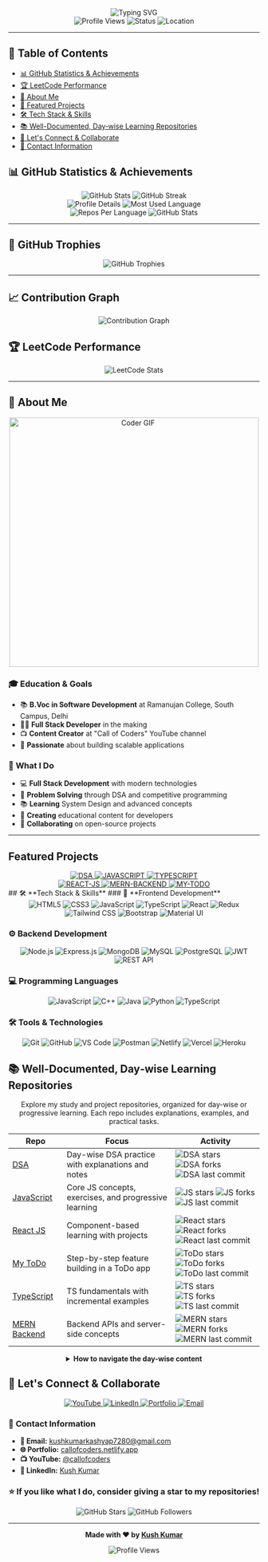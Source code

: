

<div align="center">
  <img src="https://readme-typing-svg.herokuapp.com?font=Fira+Code&weight=500&size=28&pause=1000&color=61DAFB&center=true&vCenter=true&width=435&lines=Hi+there%2C+I'm+Kush+Kumar!;Full+Stack+Developer;DSA+Enthusiast;Content+Creator" alt="Typing SVG" />
</div>

<div align="center">
  <img src="https://komarev.com/ghpvc/?username=kushkumarkashyap7280&style=flat-square&color=blue" alt="Profile Views" />
  <img src="https://img.shields.io/badge/Status-Available%20for%20Opportunities-brightgreen" alt="Status" />
  <img src="https://img.shields.io/badge/Location-Delhi%2C%20India-blue" alt="Location" />
</div>

---

## 🧭 **Table of Contents**

- [📊 GitHub Statistics & Achievements](#-github-statistics--achievements)
- [🏆 LeetCode Performance](#-leetcode-performance)
- [🎯 About Me](#-about-me)
- [🚀 Featured Projects](#-featured-projects)
- [🛠️ Tech Stack & Skills](#️-tech-stack--skills)
- [📚 Well-Documented, Day‑wise Learning Repositories](#-well-documented-daywise-learning-repositories)
- [🤝 Let's Connect & Collaborate](#-lets-connect--collaborate)
- [📧 Contact Information](#-contact-information)

## 📊 **GitHub Statistics & Achievements**

<div align="center">
  <img src="https://github-readme-stats.vercel.app/api?username=kushkumarkashyap7280&show_icons=true&theme=radical&hide_border=true&include_all_commits=true&count_private=true" alt="GitHub Stats" />
  <img src="https://github-readme-streak-stats.herokuapp.com/?user=kushkumarkashyap7280&theme=radical&hide_border=true" alt="GitHub Streak" />
</div>

<div align="center">
  <img src="https://github-profile-summary-cards.vercel.app/api/cards/profile-details?username=kushkumarkashyap7280&theme=radical" alt="Profile Details" />
  <img src="https://github-profile-summary-cards.vercel.app/api/cards/most-commit-language?username=kushkumarkashyap7280&theme=radical" alt="Most Used Language" />
</div>

<div align="center">
  <img src="https://github-profile-summary-cards.vercel.app/api/cards/repos-per-language?username=kushkumarkashyap7280&theme=radical" alt="Repos Per Language" />
  <img src="https://github-profile-summary-cards.vercel.app/api/cards/stats?username=kushkumarkashyap7280&theme=radical" alt="GitHub Stats" />
</div>

---

## 🏅 **GitHub Trophies**

<div align="center">
  <img src="https://github-profile-trophy.vercel.app/?username=kushkumarkashyap7280&theme=radical&no-frame=true&row=1&column=7" alt="GitHub Trophies" />
</div>

---

## 📈 **Contribution Graph**

<div align="center">
  <img src="https://github-readme-activity-graph.vercel.app/graph?username=kushkumarkashyap7280&theme=react-dark&hide_border=true" alt="Contribution Graph" />
</div>

## 🏆 **LeetCode Performance**

<div align="center">
  <img src="https://leetcard.jacoblin.cool/kushkumarkashyap7280?theme=dark&font=baloo&ext=activity" alt="LeetCode Stats" />
</div>

---

## 🎯 **About Me**

<div align="center">
  <img src="https://media.giphy.com/media/SWoSkN6DxTszqIKEqv/giphy.gif" alt="Coder GIF" width="500">
</div>

### 🎓 **Education & Goals**

- 📚 **B.Voc in Software Development** at Ramanujan College, South Campus, Delhi
- 👨‍💻 **Full Stack Developer** in the making
- 📺 **Content Creator** at "Call of Coders" YouTube channel
- 🚀 **Passionate** about building scalable applications

### 🌟 **What I Do**

- 💻 **Full Stack Development** with modern technologies
- 🧠 **Problem Solving** through DSA and competitive programming
- 📚 **Learning** System Design and advanced concepts
- 🎥 **Creating** educational content for developers
- 🤝 **Collaborating** on open-source projects

---

##  **Featured Projects**
<div align="center">
  
  <a href="https://github.com/kushkumarkashyap7280/DSA">
    <img src="https://github-readme-stats.vercel.app/api/pin/?username=kushkumarkashyap7280&repo=DSA&theme=radical&hide_border=true" alt="DSA" />
  </a>
  <a href="https://github.com/kushkumarkashyap7280/JAVASCRIPT">
    <img src="https://github-readme-stats.vercel.app/api/pin/?username=kushkumarkashyap7280&repo=JAVASCRIPT&theme=radical&hide_border=true" alt="JAVASCRIPT" />
  </a>
  <a href="https://github.com/kushkumarkashyap7280/TYPESCRIPT">
    <img src="https://github-readme-stats.vercel.app/api/pin/?username=kushkumarkashyap7280&repo=TYPESCRIPT&theme=radical&hide_border=true" alt="TYPESCRIPT" />
  </a>

  <br/>

  <a href="https://github.com/kushkumarkashyap7280/REACT-JS">
    <img src="https://github-readme-stats.vercel.app/api/pin/?username=kushkumarkashyap7280&repo=REACT-JS&theme=radical&hide_border=true" alt="REACT-JS" />
  </a>
  <a href="https://github.com/kushkumarkashyap7280/MERN-BACKEND">
    <img src="https://github-readme-stats.vercel.app/api/pin/?username=kushkumarkashyap7280&repo=MERN-BACKEND&theme=radical&hide_border=true" alt="MERN-BACKEND" />
  </a>
  <a href="https://github.com/kushkumarkashyap7280/MY-TODO">
    <img src="https://github-readme-stats.vercel.app/api/pin/?username=kushkumarkashyap7280&repo=MY-TODO&theme=radical&hide_border=true" alt="MY-TODO" />
  </a>

</div>
## 🛠️ **Tech Stack & Skills**
### 🎨 **Frontend Development**
<div align="center">
  <img src="https://img.shields.io/badge/HTML5-E34F26?style=for-the-badge&logo=html5&logoColor=white" alt="HTML5" />
  <img src="https://img.shields.io/badge/CSS3-1572B6?style=for-the-badge&logo=css3&logoColor=white" alt="CSS3" />
  <img src="https://img.shields.io/badge/JavaScript-F7DF1E?style=for-the-badge&logo=javascript&logoColor=black" alt="JavaScript" />
  <img src="https://img.shields.io/badge/TypeScript-007ACC?style=for-the-badge&logo=typescript&logoColor=white" alt="TypeScript" />
  <img src="https://img.shields.io/badge/React-20232A?style=for-the-badge&logo=react&logoColor=61DAFB" alt="React" />
  <img src="https://img.shields.io/badge/Redux-593D88?style=for-the-badge&logo=redux&logoColor=white" alt="Redux" />
  <img src="https://img.shields.io/badge/Tailwind_CSS-38B2AC?style=for-the-badge&logo=tailwind-css&logoColor=white" alt="Tailwind CSS" />
  <img src="https://img.shields.io/badge/Bootstrap-563D7C?style=for-the-badge&logo=bootstrap&logoColor=white" alt="Bootstrap" />
  <img src="https://img.shields.io/badge/Material--UI-0081CB?style=for-the-badge&logo=material-ui&logoColor=white" alt="Material UI" />
</div>

### ⚙️ **Backend Development**

<div align="center">
  <img src="https://img.shields.io/badge/Node.js-43853D?style=for-the-badge&logo=node.js&logoColor=white" alt="Node.js" />
  <img src="https://img.shields.io/badge/Express.js-404D59?style=for-the-badge&logo=express&logoColor=white" alt="Express.js" />
  <img src="https://img.shields.io/badge/MongoDB-4EA94B?style=for-the-badge&logo=mongodb&logoColor=white" alt="MongoDB" />
  <img src="https://img.shields.io/badge/MySQL-4479A1?style=for-the-badge&logo=mysql&logoColor=white" alt="MySQL" />
  <img src="https://img.shields.io/badge/PostgreSQL-316192?style=for-the-badge&logo=postgresql&logoColor=white" alt="PostgreSQL" />
  <img src="https://img.shields.io/badge/JWT-black?style=for-the-badge&logo=JSON%20web%20tokens" alt="JWT" />
  <img src="https://img.shields.io/badge/REST_API-FF6B6B?style=for-the-badge&logo=rest&logoColor=white" alt="REST API" />
</div>

### 💻 **Programming Languages**

<div align="center">
  <img src="https://img.shields.io/badge/JavaScript-F7DF1E?style=for-the-badge&logo=javascript&logoColor=black" alt="JavaScript" />
  <img src="https://img.shields.io/badge/C%2B%2B-00599C?style=for-the-badge&logo=c%2B%2B&logoColor=white" alt="C++" />
  <img src="https://img.shields.io/badge/Java-ED8B00?style=for-the-badge&logo=openjdk&logoColor=white" alt="Java" />
  <img src="https://img.shields.io/badge/Python-3776AB?style=for-the-badge&logo=python&logoColor=white" alt="Python" />
  <img src="https://img.shields.io/badge/TypeScript-007ACC?style=for-the-badge&logo=typescript&logoColor=white" alt="TypeScript" />
</div>

### 🛠️ **Tools & Technologies**

<div align="center">
  <img src="https://img.shields.io/badge/Git-F05032?style=for-the-badge&logo=git&logoColor=white" alt="Git" />
  <img src="https://img.shields.io/badge/GitHub-100000?style=for-the-badge&logo=github&logoColor=white" alt="GitHub" />
  <img src="https://img.shields.io/badge/VS_Code-007ACC?style=for-the-badge&logo=visual-studio-code&logoColor=white" alt="VS Code" />
  <img src="https://img.shields.io/badge/Postman-FF6C37?style=for-the-badge&logo=postman&logoColor=white" alt="Postman" />
  <img src="https://img.shields.io/badge/Netlify-00C7B7?style=for-the-badge&logo=netlify&logoColor=white" alt="Netlify" />
  <img src="https://img.shields.io/badge/Vercel-000000?style=for-the-badge&logo=vercel&logoColor=white" alt="Vercel" />
  <img src="https://img.shields.io/badge/Heroku-430098?style=for-the-badge&logo=heroku&logoColor=white" alt="Heroku" />
</div>

## 📚 **Well-Documented, Day‑wise Learning Repositories**

<div align="center">

Explore my study and project repositories, organized for day-wise or progressive learning. Each repo includes explanations, examples, and practical tasks.


<table>
<thead>
<tr>
<th>Repo</th>
<th>Focus</th>
<th>Activity</th>
</tr>
</thead>
<tbody>
<tr>
<td><a href="https://github.com/kushkumarkashyap7280/DSA">DSA</a></td>
<td>Day-wise DSA practice with explanations and notes</td>
<td><img src="https://img.shields.io/github/stars/kushkumarkashyap7280/DSA?style=social" alt="DSA stars"/> <img src="https://img.shields.io/github/forks/kushkumarkashyap7280/DSA?style=social" alt="DSA forks"/> <img src="https://img.shields.io/github/last-commit/kushkumarkashyap7280/DSA?color=brightgreen" alt="DSA last commit"/></td>
</tr>
<tr>
<td><a href="https://github.com/kushkumarkashyap7280/JAVASCRIPT">JavaScript</a></td>
<td>Core JS concepts, exercises, and progressive learning</td>
<td><img src="https://img.shields.io/github/stars/kushkumarkashyap7280/JAVASCRIPT?style=social" alt="JS stars"/> <img src="https://img.shields.io/github/forks/kushkumarkashyap7280/JAVASCRIPT?style=social" alt="JS forks"/> <img src="https://img.shields.io/github/last-commit/kushkumarkashyap7280/JAVASCRIPT?color=brightgreen" alt="JS last commit"/></td>
</tr>
<tr>
<td><a href="https://github.com/kushkumarkashyap7280/REACT-JS">React JS</a></td>
<td>Component-based learning with projects</td>
<td><img src="https://img.shields.io/github/stars/kushkumarkashyap7280/REACT-JS?style=social" alt="React stars"/> <img src="https://img.shields.io/github/forks/kushkumarkashyap7280/REACT-JS?style=social" alt="React forks"/> <img src="https://img.shields.io/github/last-commit/kushkumarkashyap7280/REACT-JS?color=brightgreen" alt="React last commit"/></td>
</tr>
<tr>
<td><a href="https://github.com/kushkumarkashyap7280/MY-TODO">My ToDo</a></td>
<td>Step-by-step feature building in a ToDo app</td>
<td><img src="https://img.shields.io/github/stars/kushkumarkashyap7280/MY-TODO?style=social" alt="ToDo stars"/> <img src="https://img.shields.io/github/forks/kushkumarkashyap7280/MY-TODO?style=social" alt="ToDo forks"/> <img src="https://img.shields.io/github/last-commit/kushkumarkashyap7280/MY-TODO?color=brightgreen" alt="ToDo last commit"/></td>
</tr>
<tr>
<td><a href="https://github.com/kushkumarkashyap7280/TYPESCRIPT">TypeScript</a></td>
<td>TS fundamentals with incremental examples</td>
<td><img src="https://img.shields.io/github/stars/kushkumarkashyap7280/TYPESCRIPT?style=social" alt="TS stars"/> <img src="https://img.shields.io/github/forks/kushkumarkashyap7280/TYPESCRIPT?style=social" alt="TS forks"/> <img src="https://img.shields.io/github/last-commit/kushkumarkashyap7280/TYPESCRIPT?color=brightgreen" alt="TS last commit"/></td>
</tr>
<tr>
<td><a href="https://github.com/kushkumarkashyap7280/MERN-BACKEND">MERN Backend</a></td>
<td>Backend APIs and server-side concepts</td>
<td><img src="https://img.shields.io/github/stars/kushkumarkashyap7280/MERN-BACKEND?style=social" alt="MERN stars"/> <img src="https://img.shields.io/github/forks/kushkumarkashyap7280/MERN-BACKEND?style=social" alt="MERN forks"/> <img src="https://img.shields.io/github/last-commit/kushkumarkashyap7280/MERN-BACKEND?color=brightgreen" alt="MERN last commit"/></td>
</tr>
</tbody>
</table>

<details>
  <summary><b>How to navigate the day-wise content</b></summary>
  
  - Look for folders like <code>Day-01</code>, <code>Day-02</code>, etc.
  - Each day typically includes: topic notes, code examples, and small exercises.
  - Start from the README in each repo for an overview and index.
</details>

</div>

## 🤝 **Let's Connect & Collaborate**

<div align="center">
  <a href="https://youtube.com/@callofcoders">
    <img src="https://img.shields.io/badge/YouTube-Call%20of%20Coders-red?style=for-the-badge&logo=youtube&logoColor=white" alt="YouTube" />
  </a>
  <a href="https://www.linkedin.com/in/kush-kumar-b10020302/">
    <img src="https://img.shields.io/badge/LinkedIn-Connect-blue?style=for-the-badge&logo=linkedin&logoColor=white" alt="LinkedIn" />
  </a>
  <a href="https://callofcoders.netlify.app/">
    <img src="https://img.shields.io/badge/Portfolio-Visit%20Now-green?style=for-the-badge&logo=portfolio&logoColor=white" alt="Portfolio" />
  </a>
  <a href="mailto:kushkumarkashyap7280@gmail.com">
    <img src="https://img.shields.io/badge/Email-Contact%20Me-orange?style=for-the-badge&logo=gmail&logoColor=white" alt="Email" />
  </a>
</div>

### 📧 **Contact Information**

- **📧 Email:** kushkumarkashyap7280@gmail.com
- **🌐 Portfolio:** [callofcoders.netlify.app](https://callofcoders.netlify.app/)
- **📺 YouTube:** [@callofcoders](https://youtube.com/@callofcoders)
- **💼 LinkedIn:** [Kush Kumar](https://www.linkedin.com/in/kush-kumar-b10020302/)



<div align="center">
  
  ### ⭐ **If you like what I do, consider giving a star to my repositories!**
  
  <img src="https://img.shields.io/github/stars/kushkumarkashyap7280?style=social" alt="GitHub Stars" />
  <img src="https://img.shields.io/github/followers/kushkumarkashyap7280?style=social" alt="GitHub Followers" />
  
  ---
  
  **Made with ❤️ by [Kush Kumar](https://github.com/kushkumarkashyap7280)**
  
  ![Profile Views](https://komarev.com/ghpvc/?username=kushkumarkashyap7280&style=flat-square&color=blue)
</div>
